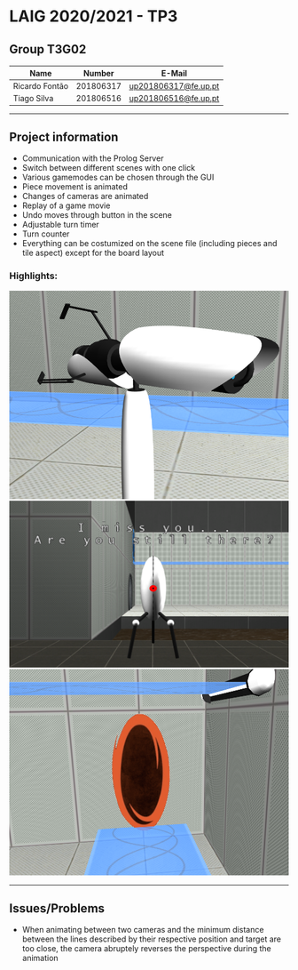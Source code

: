 # LAIG 2020/2021 - TP3

## Group T3G02
| Name             | Number    | E-Mail               |
| ---------------- | --------- | -------------------- |
| Ricardo Fontão   | 201806317 | up201806317@fe.up.pt |
| Tiago Silva      | 201806516 | up201806516@fe.up.pt |
----
## Project information

- Communication with the Prolog Server
- Switch between different scenes with one click
- Various gamemodes can be chosen through the GUI
- Piece movement is animated
- Changes of cameras are animated
- Replay of a game movie
- Undo moves through button in the scene
- Adjustable turn timer
- Turn counter
- Everything can be costumized on the scene file (including pieces and tile aspect) except for the board layout

### Highlights:

![Details on the Portal Gun](docs/portal_gun_details.png)
![Spritetext rendered over Turret](docs/turret_spritetext.png)
![Animated portal and transparency on itself and on the hard light bridge](docs/portal_spriteanim_transparency.png)

----
## Issues/Problems

- When animating between two cameras and the minimum distance between the lines described by their respective position and target are too close, the camera abruptely reverses the perspective during the animation

